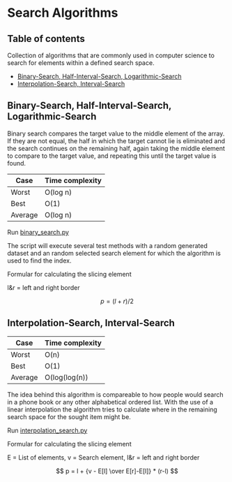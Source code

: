 # Search Algorithms <!-- omit in toc -->

## Table of contents <!-- omit in toc -->

Collection of algorithms that are commonly used in computer science to search for elements within a defined search space.

- [Binary-Search, Half-Interval-Search, Logarithmic-Search](#binary-search-half-interval-search-logarithmic-search)
- [Interpolation-Search, Interval-Search](#interpolation-search-interval-search)

## Binary-Search, Half-Interval-Search, Logarithmic-Search

Binary search compares the target value to the middle element of the array. If they are not equal, the half in which the target cannot lie is eliminated and the search continues on the remaining half, again taking the middle element to compare to the target value, and repeating this until the target value is found.

| Case     | Time complexity |
|----------|-----------------|
| Worst       | O(log n)     |
| Best        | O(1)         |
| Average     | O(log n)     |

Run [binary_search.py](src/binary_search.py)

The script will execute several test methods with a random generated dataset and an random selected search element for which the algorithm is used to find the index.

Formular for calculating the slicing element

l&r = left and right border

$$ p = (l+r)/2 $$

## Interpolation-Search, Interval-Search

| Case     | Time complexity  |
|----------|------------------|
| Worst       | O(n)          |
| Best        | O(1)          |
| Average     | O(log(log(n)) |

The idea behind this algorithm is compareable to how people would search in a phone book or any other alphabetical ordered list. With the use of a linear interpolation the algorithm tries to calculate where in the remaining search space for the sought item might be.

Run [interpolation_search.py](src/interpolation_search.py)

Formular for calculating the slicing element

E = List of elements,
v = Search element,
l&r = left and right border

$$ p = l + {v - E[l] \over E[r]-E[l]} * (r-l) $$
